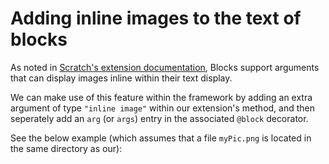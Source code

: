 # Adding inline images to the text of blocks

As noted in [Scratch's extension documentation](https://github.com/scratchfoundation/scratch-vm/blob/develop/docs/extensions.md#adding-an-inline-image), Blocks support arguments that can display images inline within their text display.

We can make use of this feature within the framework by adding an extra argument of type `"inline image"` within our extension's method, and then seperately add an `arg` (or `args`) entry in the associated `@block` decorator.

See the below example (which assumes that a file `myPic.png` is located in the same directory as our):

[](./index.ts?export=x)